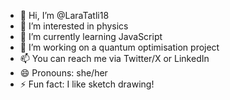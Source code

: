 - 👋 Hi, I’m @LaraTatli18
- 👀 I’m interested in physics
- 🌱 I’m currently learning JavaScript
- 💞️ I’m working on a quantum optimisation project
- 📫 You can reach me via Twitter/X or LinkedIn
- 😄 Pronouns: she/her
- ⚡ Fun fact: I like sketch drawing!

<!---
LaraTatli18/LaraTatli18 is a ✨ special ✨ repository because its `README.md` (this file) appears on your GitHub profile.
You can click the Preview link to take a look at your changes.
--->
